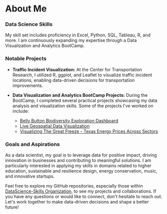 # About Me

### Data Science Skills

My skill set includes proficiency in Excel, Python, SQL, Tableau, R, and more. I am continuously expanding my expertise through a Data Visualization and Analytics BootCamp.

### Notable Projects

- **Traffic Incident Visualization:** At the Center for Transportation Research, I utilized R, ggplot, and Leaflet to visualize traffic incident locations, enabling data-driven decisions for transportation improvements.

- **Data Visualization and Analytics BootCamp Projects:** During the BootCamp, I completed several practical projects showcasing my data analysis and visualization skills. Some of the projects I've worked on include:
  - [Belly Button Biodiversity Exploration Dashboard](https://github.com/DataScience-Skills/Belly-Button-Biodiversity-Exploration-Dashboard)
  - [Live Geospatial Data Visualization](https://github.com/DataScience-Skills/Live-Geospatial-Data-Visualization)
  - [Visualizing The Great Freeze - Texas Energy Prices Across Sectors](https://github.com/DataScience-Skills/Project-3-Visualizing-Data)

### Goals and Aspirations

As a data scientist, my goal is to leverage data for positive impact, driving innovation in businesses and contributing to meaningful solutions. I am particularly interested in applying my skills in domains related to higher education, sustainable and resilience design, energy conservation, music, and innovative startups.

Feel free to explore my GitHub repositories, especially those within [DataScience-Skills Organization](https://github.com/DataScience-Skills), to see my projects and collaborations. If you have any questions or would like to connect, don't hesitate to reach out. Let's work together to make data-driven decisions and shape a better future!
